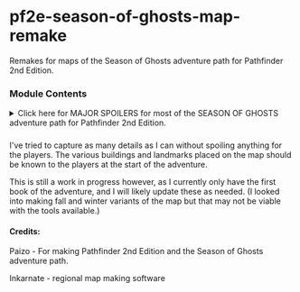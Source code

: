 # pf2e-season-of-ghosts-map-remake
Remakes for maps of the Season of Ghosts adventure path for Pathfinder 2nd Edition.

### Module Contents
<details>
  <summary>Click here for MAJOR SPOILERS for most of the SEASON OF GHOSTS adventure path for Pathfinder 2nd Edition.</summary>
  
This module currently only contains various forms of hexploration maps for the Willowshore Hinterlands:
- Normal Hinterlands map
- Including the Wall of Ghosts on the Hinterlands.
- Showing the boundaries of the Mindscape around the Hinterlands.
- Both the Wall of Ghosts and Mindscape borders.
- Book 2 variant of the Mindscape border, creating a tunnel along the Enlightened Path

I recommend using this in conjuction with the [World Explorer](https://github.com/CarlosFdez/world-explorer) module to slowly reveal the borders of the mindscape as the players explore the boundary.
</details>

###
I've tried to capture as many details as I can without spoiling anything for the players. The various buildings and landmarks placed on the map should be known to the players at the start of the adventure.

This is still a work in progress however, as I currently only have the first book of the adventure, and I will likely update these as needed. (I looked into making fall and winter variants of the map but that may not be viable with the tools available.)

#### Credits:
Paizo - For making Pathfinder 2nd Edition and the Season of Ghosts adventure path.

Inkarnate - regional map making software